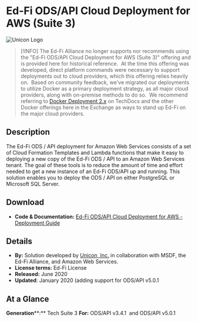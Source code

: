 # Ed-Fi ODS/API Cloud Deployment for AWS (Suite 3)

![Unicon Logo](https://edfidocs.blob.core.windows.net/$web/img/edfi-exchange/technology/uniconlogo.png)

> [!INFO]
> The Ed-Fi Alliance no longer supports nor recommends using the "Ed-Fi ODS/API Cloud Deployment for AWS (Suite 3)" offering and is provided here for historical reference.  At the time this offering was developed, direct platform commands were necessary to support deployments out to cloud providers, which this offering relies heavily on.  Based on community feedback, we've migrated our deployments to utilize Docker as a primary deployment strategy, as all major cloud providers, along with on-premise methods to do so.  We recommend referring to [Docker Deployment 2.x](https://edfi.atlassian.net/wiki/spaces/EDFITOOLS/pages/24119348/Docker+Deployment+2.x) on TechDocs and the other Docker offerings here in the Exchange as ways to stand up Ed-Fi on the major cloud providers.

## Description

The Ed-Fi ODS / API deployment for Amazon Web Services consists of a set of Cloud Formation Templates and Lambda functions that make it easy to deploying a new copy of the Ed-Fi ODS / API to an Amazon Web Services tenant. The goal of these tools is to reduce the amount of time and effort needed to get a new instance of an Ed-Fi ODS/API up and running. This solution enables you to deploy the ODS / API on either PostgreSQL or Microsoft SQL Server.

## Download

* **Code & Documentation:** [Ed-Fi ODS/API Cloud Deployment for AWS - Deployment Guide](./ed-fi-ods-cloud-deploy-aws-suite-3/readme.md)

## Details

* **By:** Solution developed by [Unicon, Inc.](https://www.unicon.net/) in collaboration with MSDF, the Ed-Fi Alliance, and Amazon Web Services.
* **License terms:** Ed-Fi License
* **Released:** June 2020
* **Updated**: January 2020 (adding support for ODS/API v5.0.1

## **At a Glance**

**Generation****:** Tech Suite 3
**For:** ODS/API v3.4.1  and ODS/API v5.0.1
